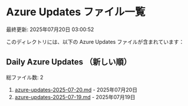 # Azure Updates ファイル一覧

最終更新: 2025年07月20日 03:00:52

このディレクトリには、以下の Azure Updates ファイルが含まれています：

## Daily Azure Updates （新しい順）

総ファイル数: 2

1. [azure-updates-2025-07-20.md](./azure-updates-2025-07-20.md) - 2025年07月20日
2. [azure-updates-2025-07-19.md](./azure-updates-2025-07-19.md) - 2025年07月19日
